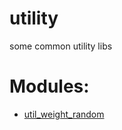 utility
=======

some common utility libs

# Modules:
* [util_weight_random](https://github.com/erlang-china/utility/wiki/util_weight_random)
